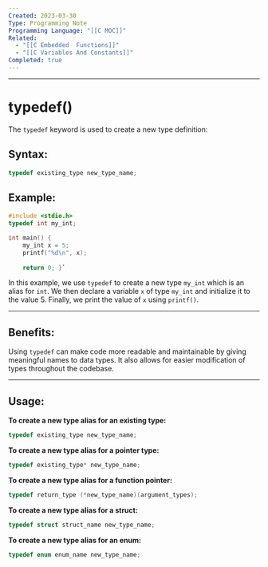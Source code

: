 ```yaml
---
Created: 2023-03-30
Type: Programming Note
Programming Language: "[[C MOC]]"
Related:
  - "[[C Embedded  Functions]]"
  - "[[C Variables And Constants]]"
Completed: true
---
```

---
# typedef()
The `typedef` keyword is used to create a new type definition:

## Syntax:
```c
typedef existing_type new_type_name;
```

## Example:
```c
#include <stdio.h>  
typedef int my_int;  

int main() {   
	my_int x = 5;   
	printf("%d\n", x);   
	
	return 0; }`
```
In this example, we use `typedef` to create a new type `my_int` which is an alias for `int`. We then declare a variable `x` of type `my_int` and initialize it to the value 5. Finally, we print the value of `x` using `printf()`.

---
## Benefits:
Using `typedef` can make code more readable and maintainable by giving meaningful names to data types. It also allows for easier modification of types throughout the codebase.

---
## Usage:

**To create a new type alias for an existing type:**
```c
typedef existing_type new_type_name;
```

**To create a new type alias for a pointer type:**
```c
typedef existing_type* new_type_name;
```

**To create a new type alias for a function pointer:**
```c
typedef return_type (*new_type_name)(argument_types);
```

**To create a new type alias for a struct:**
```c
typedef struct struct_name new_type_name;
```

**To create a new type alias for an enum:**
```c
typedef enum enum_name new_type_name;
```

